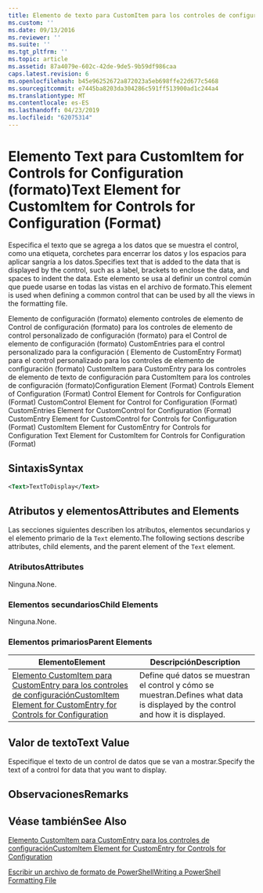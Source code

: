 ```yaml
---
title: Elemento de texto para CustomItem para los controles de configuración (formato) | Microsoft Docs
ms.custom: ''
ms.date: 09/13/2016
ms.reviewer: ''
ms.suite: ''
ms.tgt_pltfrm: ''
ms.topic: article
ms.assetid: 87a4079e-602c-42de-9de5-9b59df986caa
caps.latest.revision: 6
ms.openlocfilehash: b45e96252672a872023a5eb698ffe22d677c5468
ms.sourcegitcommit: e7445ba8203da304286c591ff513900ad1c244a4
ms.translationtype: MT
ms.contentlocale: es-ES
ms.lasthandoff: 04/23/2019
ms.locfileid: "62075314"
---
```

# <a name="text-element-for-customitem-for-controls-for-configuration-format"></a><span data-ttu-id="36233-102">Elemento Text para CustomItem for Controls for Configuration (formato)</span><span class="sxs-lookup"><span data-stu-id="36233-102">Text Element for CustomItem for Controls for Configuration (Format)</span></span>

<span data-ttu-id="36233-103">Especifica el texto que se agrega a los datos que se muestra el control, como una etiqueta, corchetes para encerrar los datos y los espacios para aplicar sangría a los datos.</span><span class="sxs-lookup"><span data-stu-id="36233-103">Specifies text that is added to the data that is displayed by the control, such as a label, brackets to enclose the data, and spaces to indent the data.</span></span> <span data-ttu-id="36233-104">Este elemento se usa al definir un control común que puede usarse en todas las vistas en el archivo de formato.</span><span class="sxs-lookup"><span data-stu-id="36233-104">This element is used when defining a common control that can be used by all the views in the formatting file.</span></span>

<span data-ttu-id="36233-105">Elemento de configuración (formato) elemento controles de elemento de Control de configuración (formato) para los controles de elemento de control personalizado de configuración (formato) para el Control de elemento de configuración (formato) CustomEntries para el control personalizado para la configuración ( Elemento de CustomEntry Format) para el control personalizado para los controles de elemento de configuración (formato) CustomItem para CustomEntry para los controles de elemento de texto de configuración para CustomItem para los controles de configuración (formato)</span><span class="sxs-lookup"><span data-stu-id="36233-105">Configuration Element (Format) Controls Element of Configuration (Format) Control Element for Controls for Configuration (Format) CustomControl Element for Control for Configuration (Format) CustomEntries Element for CustomControl for Configuration (Format) CustomEntry Element for CustomControl for Controls for Configuration (Format) CustomItem Element for CustomEntry for Controls for Configuration Text Element for CustomItem for Controls for Configuration (Format)</span></span>

## <a name="syntax"></a><span data-ttu-id="36233-106">Sintaxis</span><span class="sxs-lookup"><span data-stu-id="36233-106">Syntax</span></span>

```xml
<Text>TextToDisplay</Text>
```

## <a name="attributes-and-elements"></a><span data-ttu-id="36233-107">Atributos y elementos</span><span class="sxs-lookup"><span data-stu-id="36233-107">Attributes and Elements</span></span>

<span data-ttu-id="36233-108">Las secciones siguientes describen los atributos, elementos secundarios y el elemento primario de la `Text` elemento.</span><span class="sxs-lookup"><span data-stu-id="36233-108">The following sections describe attributes, child elements, and the parent element of the `Text` element.</span></span>

### <a name="attributes"></a><span data-ttu-id="36233-109">Atributos</span><span class="sxs-lookup"><span data-stu-id="36233-109">Attributes</span></span>

<span data-ttu-id="36233-110">Ninguna.</span><span class="sxs-lookup"><span data-stu-id="36233-110">None.</span></span>

### <a name="child-elements"></a><span data-ttu-id="36233-111">Elementos secundarios</span><span class="sxs-lookup"><span data-stu-id="36233-111">Child Elements</span></span>

<span data-ttu-id="36233-112">Ninguna.</span><span class="sxs-lookup"><span data-stu-id="36233-112">None.</span></span>

### <a name="parent-elements"></a><span data-ttu-id="36233-113">Elementos primarios</span><span class="sxs-lookup"><span data-stu-id="36233-113">Parent Elements</span></span>

|<span data-ttu-id="36233-114">Elemento</span><span class="sxs-lookup"><span data-stu-id="36233-114">Element</span></span>|<span data-ttu-id="36233-115">Descripción</span><span class="sxs-lookup"><span data-stu-id="36233-115">Description</span></span>|
|-------------|-----------------|
|[<span data-ttu-id="36233-116">Elemento CustomItem para CustomEntry para los controles de configuración</span><span class="sxs-lookup"><span data-stu-id="36233-116">CustomItem Element for CustomEntry for Controls for Configuration</span></span>](./customitem-element-for-customentry-for-controls-for-configuration-format.md)|<span data-ttu-id="36233-117">Define qué datos se muestran el control y cómo se muestran.</span><span class="sxs-lookup"><span data-stu-id="36233-117">Defines what data is displayed by the control and how it is displayed.</span></span>|

## <a name="text-value"></a><span data-ttu-id="36233-118">Valor de texto</span><span class="sxs-lookup"><span data-stu-id="36233-118">Text Value</span></span>

<span data-ttu-id="36233-119">Especifique el texto de un control de datos que se van a mostrar.</span><span class="sxs-lookup"><span data-stu-id="36233-119">Specify the text of a control for data that you want to display.</span></span>

## <a name="remarks"></a><span data-ttu-id="36233-120">Observaciones</span><span class="sxs-lookup"><span data-stu-id="36233-120">Remarks</span></span>

## <a name="see-also"></a><span data-ttu-id="36233-121">Véase también</span><span class="sxs-lookup"><span data-stu-id="36233-121">See Also</span></span>

[<span data-ttu-id="36233-122">Elemento CustomItem para CustomEntry para los controles de configuración</span><span class="sxs-lookup"><span data-stu-id="36233-122">CustomItem Element for CustomEntry for Controls for Configuration</span></span>](./customitem-element-for-customentry-for-controls-for-configuration-format.md)

[<span data-ttu-id="36233-123">Escribir un archivo de formato de PowerShell</span><span class="sxs-lookup"><span data-stu-id="36233-123">Writing a PowerShell Formatting File</span></span>](./writing-a-powershell-formatting-file.md)
